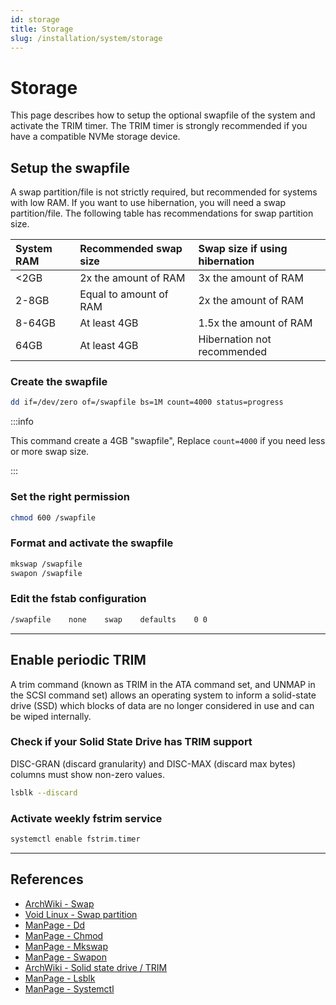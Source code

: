 ```yaml
---
id: storage
title: Storage
slug: /installation/system/storage
---
```


# Storage

This page describes how to setup the optional swapfile of the system and activate the TRIM timer. The TRIM timer is strongly recommended if you have a compatible NVMe storage device.

## Setup the swapfile

A swap partition/file is not strictly required, but recommended for systems with low RAM. If you want to use hibernation, you will need a swap partition/file. The following table has recommendations for swap partition size.

| System RAM | Recommended swap size  | Swap size if using hibernation |
| :--------- | :--------------------- | :----------------------------- |
| <2GB       | 2x the amount of RAM   | 3x the amount of RAM           |
| 2-8GB      | Equal to amount of RAM | 2x the amount of RAM           |
| 8-64GB     | At least 4GB           | 1.5x the amount of RAM         |
| 64GB       | At least 4GB           | Hibernation not recommended    |

### Create the swapfile

``` bash
dd if=/dev/zero of=/swapfile bs=1M count=4000 status=progress
```

:::info

This command create a 4GB "swapfile", Replace `count=4000` if you need less or more swap size.

:::

### Set the right permission

``` bash
chmod 600 /swapfile
```

### Format and activate the swapfile

``` bash
mkswap /swapfile
swapon /swapfile
```

### Edit the fstab configuration

``` bash title="/etc/fstab"
/swapfile    none    swap    defaults    0 0
```

---

## Enable periodic TRIM

A trim command (known as TRIM in the ATA command set, and UNMAP in the SCSI command set) allows an operating system to inform a solid-state drive (SSD) which blocks of data are no longer considered in use and can be wiped internally.

### Check if your Solid State Drive has TRIM support

DISC-GRAN (discard granularity) and DISC-MAX (discard max bytes) columns must show non-zero values.

``` bash
lsblk --discard
```

### Activate weekly fstrim service

``` bash
systemctl enable fstrim.timer
```

---

## References

- [ArchWiki - Swap](https://wiki.archlinux.org/index.php/Swap#Swap_file)
- [Void Linux - Swap partition](https://docs.voidlinux.org/installation/live-images/partitions.html)
- [ManPage - Dd](https://jlk.fjfi.cvut.cz/arch/manpages/man/core/coreutils/dd.1.en)
- [ManPage - Chmod](https://jlk.fjfi.cvut.cz/arch/manpages/man/core/coreutils/chmod.1.en)
- [ManPage - Mkswap](https://jlk.fjfi.cvut.cz/arch/manpages/man/core/util-linux/mkswap.8.en)
- [ManPage - Swapon](https://jlk.fjfi.cvut.cz/arch/manpages/man/core/man-pages/swapon.2.en)
- [ArchWiki - Solid state drive / TRIM](https://wiki.archlinux.org/index.php/Solid_state_drive#TRIM)
- [ManPage - Lsblk](https://jlk.fjfi.cvut.cz/arch/manpages/man/core/util-linux/lsblk.8.en)
- [ManPage - Systemctl](https://jlk.fjfi.cvut.cz/arch/manpages/man/core/systemd/systemctl.1.en)